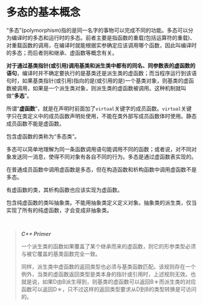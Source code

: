 # 多态的基本概念

“多态”(polymorphism)指的是同一名字的事物可以完成不同的功能。多态可以分为编译时的多态和运行时的多态。前者主要是指函数的重载(包括运算符的重载)、对重载函数的调用，在编译时就能根据实参确定应该调用哪个函数，因此叫编译时的多态；而后者则和继承、虚函数等概念有关。

**对于通过基类指针(或引用)调用基类和派生类中都有的同名、同参数表的虚函数的语句**，编译时并不确定要执行的是基类还是派生类的虚函数；而当程序运行到该语句时，如果基类指针(或引用)指向的是(或引用的是)一个基类对象，则基类的虚函数被调用，如果是一个派生类对象，则派生类的虚函数被调用。这种机制就叫做“**多态**”。

所谓“**虚函数**”，就是在声明时前面加了`virtual`关键字的成员函数。`virtual`关键字只在类定义中的成员函数声明处使用，不能在类外部写成员函数体时使用。静态成员函数不能是虚函数。

包含虚函数的类称为“多态类”。

多态可以简单地理解为同一条函数调用语句能调用不同的函数；或者说，对不同对象发送同一消息，使得不同对象有各自不同的行为。多态是通过虚函数表实现的。

在普通成员函数中调用虚函数是多态，但在构造函数和析构函数中调用虚函数不是多态。

有虚函数的类，其析构函数也应该实现为虚函数。

包含纯虚函数的类叫抽象类。不能用抽象类定义定义对象。抽象类的派生类，仅当实现了所有的纯虚函数，才会变成非抽象类。        

​               

> ***C++ Primer***
>
> 一个派生类的函数如果覆盖了某个继承而来的虚函数，则它的形参类型必须与被它覆盖的基类函数完全一致。
>
> 同样，派生类中虚函数的返回类型也必须与基类函数匹配。该规则存在一个例外，当类的虚函数返回类型是类本身的指针或引用时，上述规则无效。也就是说，如果D由B派生得到，则基类的虚函数可以返回B＊而派生类的对应函数可以返回D＊，只不过这样的返回类型要求从D到B的类型转换是可访问的。
